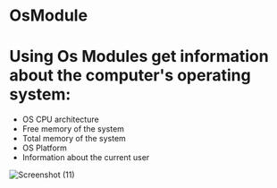 # OsModule

# Using Os Modules get information about the computer's operating system:
  * OS CPU architecture
  * Free memory of the system
  * Total memory of the system
  * OS Platform
  * Information about the current user

  ![Screenshot (11)](https://user-images.githubusercontent.com/83451130/136540763-61fd11b3-e50b-4ef5-b79a-2dc5530e7ebb.png)
